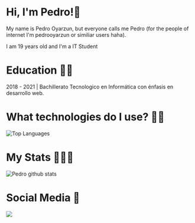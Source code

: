 # Hi, I'm Pedro!👋

My name is Pedro Oyarzun, but everyone calls me Pedro (for the people of internet I'm pedrooyarzun or similiar users haha).

I am 19 years old and I'm a IT Student

# Education 👨‍🎓

2018 - 2021 | Bachillerato Tecnologico en Informática con énfasis en desarrollo web.

# What technologies do I use? 👨‍💻

![Top Languages](https://github-readme-stats.vercel.app/api/top-langs/?username=pedrooyarzun-uy&layout=compact)

# My Stats 🕵️‍♂️🚀

![Pedro github stats](https://github-readme-stats.vercel.app/api?username=pedrooyarzun-uy&show_icons=true&theme=radical)

# Social Media 📲

<img src="https://img.shields.io/badge/pedrooyarzun%20-%23E4405F.svg?&style=for-the-badge&logo=Instagram&logoColor=white"/>

